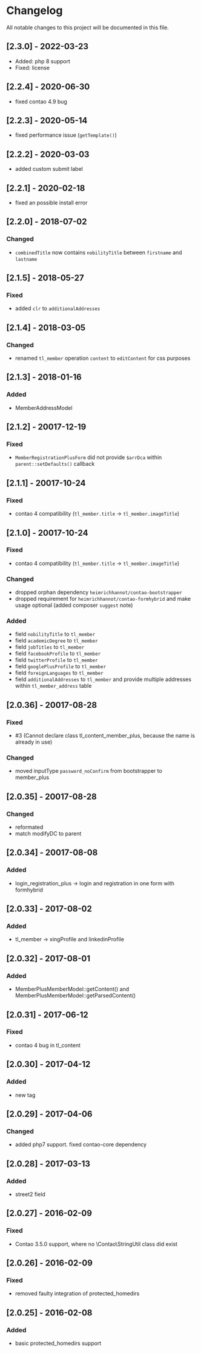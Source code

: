 # Changelog
All notable changes to this project will be documented in this file.

## [2.3.0] - 2022-03-23
- Added: php 8 support
- Fixed: license

## [2.2.4] - 2020-06-30
- fixed contao 4.9 bug

## [2.2.3] - 2020-05-14
- fixed performance issue (`getTemplate()`)

## [2.2.2] - 2020-03-03
- added custom submit label

## [2.2.1] - 2020-02-18
- fixed an possible install error 

## [2.2.0] - 2018-07-02

### Changed
- `combinedTitle` now contains `nobilityTitle` between `firstname` and `lastname`

## [2.1.5] - 2018-05-27

### Fixed
- added `clr` to `additionalAddresses`

## [2.1.4] - 2018-03-05

### Changed
- renamed `tl_member` operation `content` to `editContent` for css purposes

## [2.1.3] - 2018-01-16

### Added
- MemberAddressModel

## [2.1.2] - 20017-12-19

### Fixed
- `MemberRegistrationPlusForm` did not provide `$arrDca` within `parent::setDefaults()` callback 

## [2.1.1] - 20017-10-24

### Fixed
- contao 4 compatibility (`tl_member.title` -> `tl_member.imageTitle`)

## [2.1.0] - 20017-10-24

### Fixed
- contao 4 compatibility (`tl_member.title` -> `tl_member.imageTitle`)

### Changed
- dropped orphan dependency `heimrichhannot/contao-bootstrapper`
- dropped requirement for `heimrichhannot/contao-formhybrid` and make usage optional (added composer `suggest` note)

### Added
- field `nobilityTitle` to `tl_member`
- field `academicDegree` to `tl_member`
- field `jobTitles` to `tl_member`
- field `facebookProfile` to `tl_member`
- field `twitterProfile` to `tl_member`
- field `googlePlusProfile` to `tl_member`
- field `foreignLanguages` to `tl_member`
- field `additionalAddresses` to `tl_member` and provide multiple addresses within `tl_member_address` table

## [2.0.36] - 20017-08-28

### Fixed

- #3 (Cannot declare class tl_content_member_plus, because the name is already in use)

### Changed

- moved inputType `password_noConfirm` from bootstrapper to member_plus

## [2.0.35] - 20017-08-28

### Changed

- reformated
- match modifyDC to parent

## [2.0.34] - 20017-08-08

### Added

- login_registration_plus -> login and registration in one form with formhybrid

## [2.0.33] - 2017-08-02

### Added

- tl_member -> xingProfile and linkedinProfile

## [2.0.32] - 2017-08-01

### Added

- MemberPlusMemberModel::getContent() and MemberPlusMemberModel::getParsedContent()

## [2.0.31] - 2017-06-12

### Fixed

- contao 4 bug in tl_content

## [2.0.30] - 2017-04-12

### Added

- new tag

## [2.0.29] - 2017-04-06

### Changed
- added php7 support. fixed contao-core dependency

## [2.0.28] - 2017-03-13

### Added
- street2 field

## [2.0.27] - 2016-02-09

### Fixed
- Contao 3.5.0 support, where no \Contao\StringUtil class did exist

## [2.0.26] - 2016-02-09

### Fixed
- removed faulty integration of protected_homedirs

## [2.0.25] - 2016-02-08

### Added
- basic protected_homedirs support
